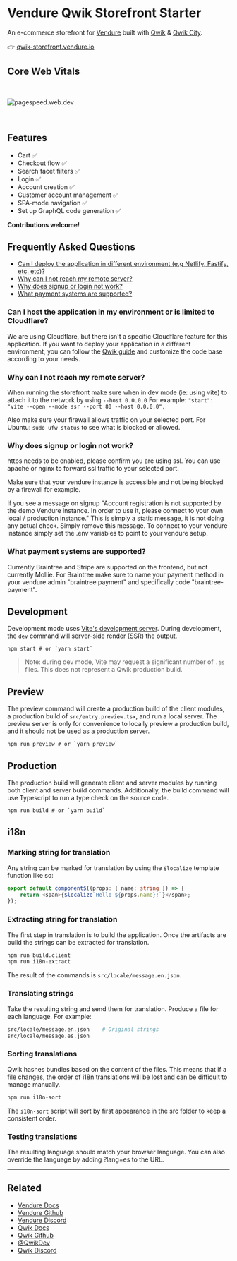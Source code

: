 # Vendure Qwik Storefront Starter️

An e-commerce storefront for [Vendure](https://www.vendure.io) built with [Qwik](https://qwik.builder.io/) & [Qwik City](https://qwik.builder.io/qwikcity/overview).

👉 [qwik-storefront.vendure.io](https://qwik-storefront.vendure.io)

## Core Web Vitals

<br/>

![pagespeed.web.dev](docs/metrics.png)

<br/>

## Features

- Cart ✅
- Checkout flow ✅
- Search facet filters ✅
- Login ✅
- Account creation ✅
- Customer account management ✅
- SPA-mode navigation ✅
- Set up GraphQL code generation ✅

**Contributions welcome!**

## Frequently Asked Questions

- [Can I deploy the application in different environment (e.g Netlify, Fastify, etc. etc)?](#can-i-host-the-application-in-my-environment-or-is-limited-to-cloudflare)
- [Why can I not reach my remote server?](#why-can-i-not-reach-my-remote-server)
- [Why does signup or login not work?](#why-does-signup-or-login-not-work)
- [What payment systems are supported?](#what-payment-systems-are-supported)

### Can I host the application in my environment or is limited to Cloudflare?

We are using Cloudflare, but there isn't a specific Cloudflare feature for this application.
If you want to deploy your application in a different environment, you can follow the [Qwik guide](https://qwik.builder.io/docs/deployments/#add-an-adapter) and customize the code base according to your needs.

### Why can I not reach my remote server?

When running the storefront make sure when in dev mode (ie: using vite) to attach it to the network by using `--host 0.0.0.0`
For example: `"start": "vite --open --mode ssr --port 80 --host 0.0.0.0",`

Also make sure your firewall allows traffic on your selected port.
For Ubuntu: `sudo ufw status` to see what is blocked or allowed.

### Why does signup or login not work?

https needs to be enabled, please confirm you are using ssl. You can use apache or nginx to forward ssl traffic to your selected port.

Make sure that your vendure instance is accessible and not being blocked by a firewall for example.

If you see a message on signup "Account registration is not supported by the demo Vendure instance. In order to use it, please connect to your own local / production instance." This is simply a static message, it is not doing any actual check. Simply remove this message. To connect to your vendure instance simply set the .env variables to point to your vendure setup.

### What payment systems are supported?

Currently Braintree and Stripe are supported on the frontend, but not currently Mollie.
For Braintree make sure to name your payment method in your vendure admin "braintree payment" and specifically code "braintree-payment".

## Development

Development mode uses [Vite's development server](https://vitejs.dev/). During development, the `dev` command will server-side render (SSR) the output.

```shell
npm start # or `yarn start`
```

> Note: during dev mode, Vite may request a significant number of `.js` files. This does not represent a Qwik production build.

## Preview

The preview command will create a production build of the client modules, a production build of `src/entry.preview.tsx`, and run a local server. The preview server is only for convenience to locally preview a production build, and it should not be used as a production server.

```shell
npm run preview # or `yarn preview`
```

## Production

The production build will generate client and server modules by running both client and server build commands. Additionally, the build command will use Typescript to run a type check on the source code.

```shell
npm run build # or `yarn build`
```

## i18n

### Marking string for translation

Any string can be marked for translation by using the `$localize` template function like so:

```typescript
export default component$((props: { name: string }) => {
	return <span>{$localize`Hello ${props.name}!`}</span>;
});
```

### Extracting string for translation

The first step in translation is to build the application. Once the artifacts are build the strings can be extracted for translation.

```bash
npm run build.client
npm run i18n-extract
```

The result of the commands is `src/locale/message.en.json`.

### Translating strings

Take the resulting string and send them for translation. Produce a file for each language. For example:

```bash
src/locale/message.en.json    # Original strings
src/locale/message.es.json
```

### Sorting translations

Qwik hashes bundles based on the content of the files. This means that if a file changes, the order of i18n translations will be lost and can be difficult to manage manually.

```bash
npm run i18n-sort
```

The `i18n-sort` script will sort by first appearance in the src folder to keep a consistent order.

### Testing translations

The resulting language should match your browser language. You can also override the language by adding ?lang=es to the URL.

---

## Related

- [Vendure Docs](https://vendure.io/docs)
- [Vendure Github](https://github.com/vendure-ecommerce/vendure)
- [Vendure Discord](https://vendure.io/community)
- [Qwik Docs](https://qwik.builder.io/)
- [Qwik Github](https://github.com/BuilderIO/qwik)
- [@QwikDev](https://twitter.com/QwikDev)
- [Qwik Discord](https://qwik.builder.io/chat)
